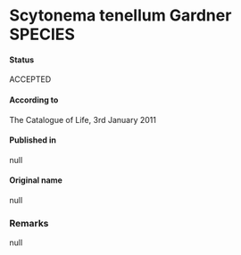 # Scytonema tenellum Gardner SPECIES

#### Status
ACCEPTED

#### According to
The Catalogue of Life, 3rd January 2011

#### Published in
null

#### Original name
null

### Remarks
null